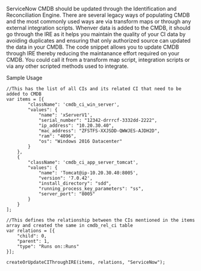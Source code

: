 ServiceNow CMDB should be updated through the Identification and Reconciliation Engine. There are several legacy ways of populating CMDB and the most commonly used ways are via transform maps or through any external integration scripts. Whenver data is added to the CMDB, it should go through the IRE as it helps you maintain the quality of your CI data by avoiding duplicates and ensuring that only authorized source can updated the data in your CMDB. The code snippet allows you to update CMDB through IRE thereby reducing the maintanance effort required on your CMDB. You could call it from a transform map script, integration scripts or via any other scripted methods used to integrate.

Sample Usage
````
//This has the list of all CIs and its related CI that need to be added to CMDB
var items = [{
        "className": 'cmdb_ci_win_server',
        "values": {
            "name": 'xServerV1',
            "serial_number": "12342-drrrcf-3332dd-2222",
            "ip_address": "10.20.30.40",
            "mac_address": "ZFSTFS-XXJSDD-QWWJES-AJDH2D",
            "ram": "4096",
            "os": "Windows 2016 Datacenter"
        }
    },
    {
        "className": 'cmdb_ci_app_server_tomcat',
        "values": {
            "name": 'Tomcat@ip-10.20.30.40:8005',
            "version": '7.0.42',
            "install_directory": "sdd",
            "running_process_key_parameters": "ss",
            "server_port": "8005"
        }
    }
];

//This defines the relationship between the CIs mentioned in the items array and created the same in cmdb_rel_ci table
var relations = [{
    "child": 0,
    "parent": 1,
    "type": "Runs on::Runs"
}];

createOrUpdateCIThroughIRE(items, relations, "ServiceNow");
````````
